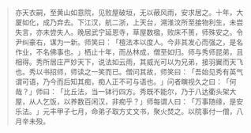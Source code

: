 > 亦天衣嗣，至黄山如意院，见败屋破垣，无以蔽风雨，安求居之。十年，大厦如化，成乃弃去。下江汉，航二浙，上天台，溯淮汶所至接物利生，未尝失言，亦未尝失人。晚居武宁延恩寺，草屋数楹，败床不篑，师殊安之。令尹纠豪右，谋为一新。师笑曰：​「檀法本以度人。今非其发心而强之，是名作业，不名佛事也。​」栖止十年，而丛林成，僧至如归。师与秀师昆弟，且相得。秀所居庄严妙天下，说法如云雨，其威光可以为兄弟，接羽翼而天飞也。秀以书招师，师读之一笑而已。僧问其故，师笑曰：​「吾始见秀有英气谓可语，乃今而后知其痴，痴人正不可与语也。​」问者瞚视久之曰：​「何哉？​」师曰：​「比丘法，当一钵行四方。秀既不能尔，乃于八达衢头架大屋，从人乞饭，以养数百闲汉，非痴乎？​」师每谓人曰：​「万事随缘，是安乐法。​」元丰甲子七月，命弟子取方丈文书，聚火焚之。以院事付一僧，八月辛未殁。


